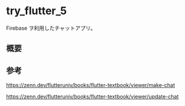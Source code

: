 # try_flutter_5

Firebase ヲ利用したチャットアプリ。

## 概要

## 参考

https://zenn.dev/flutteruniv/books/flutter-textbook/viewer/make-chat

https://zenn.dev/flutteruniv/books/flutter-textbook/viewer/update-chat
